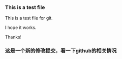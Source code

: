 ### This is a test file

This is a test file for git.

I hope it works.

Thanks!

### 这是一个新的修改提交，看一下github的相关情况

